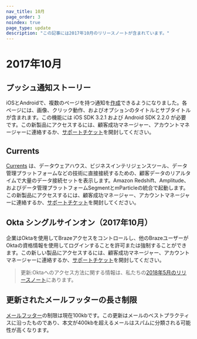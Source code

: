 ```yaml
---
nav_title: 10月
page_order: 3
noindex: true
page_type: update
description: "この記事には2017年10月のリリースノートが含まれています。"
---
```


# 2017年10月

## プッシュ通知ストーリー

iOSとAndroidで、複数のページを持つ通知を[作成][74]できるようになりました。各ページには、画像、クリック動作、およびオプションのタイトルとサブタイトルが含まれます。この機能には iOS SDK 3.2.1 および Android SDK 2.2.0 が必要です。この新製品にアクセスするには、顧客成功マネージャー、アカウントマネージャーに連絡するか、[サポートチケット][support]を開封してください。

## Currents

[Currents][75] は、データウェアハウス、ビジネスインテリジェンスツール、データ管理プラットフォームなどの技術に直接接続するための、顧客データのリアルタイムで大量のデータ接続セットを表示します。Amazon Redshift、Amplitude、およびデータ管理プラットフォームSegmentとmParticleの統合で起動します。この新製品にアクセスするには、顧客成功マネージャー、アカウントマネージャーに連絡するか、[サポートチケット][support]を開封してください。

## Okta シングルサインオン（2017年10月）

企業はOktaを使用してBrazeアクセスをコントロールし、他のBrazeユーザーがOktaの資格情報を使用してログインすることを許可または強制することができます。この新しい製品にアクセスするには、顧客成功マネージャー、アカウントマネージャーに連絡するか、[サポートチケット][support]を開封してください。

> 更新:Oktaへのアクセス方法に関する情報は、私たちの[2018年5月のリリースノート]({{site.baseurl}}/help/release_notes/2017/august/#may-2018)にあります。

## 更新されたメールフッターの長さ制限

[メールフッター][76]の制限は現在100kbです。この更新はメールのベストプラクティスに沿ったものであり、本文が400kbを超えるメールはスパムに分類される可能性が高くなります。

[74]: {{site.baseurl}}/user_guide/message_building_by_channel/push/push_stories/
[75]: {{site.baseurl}}/partners/braze_currents/how_it_works/
[76]: {{site.baseurl}}/user_guide/message_building_by_channel/email/managing_user_subscriptions/#custom-footer
[98]:{{site.baseurl}}/user_guide/onboarding/platform_administrative_features/#authentication-rules
[support]: {{site.baseurl}}/braze_support/
